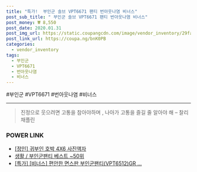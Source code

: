 ```yaml
--- 
title: "특가!  부인군 솔브 VPT6671 팬티 번아웃나염 비너스" 
post_sub_title: " 부인군 솔브 VPT6671 팬티 번아웃나염 비너스" 
post_money: ₩ 8,550 
post_date: 2020.01.31 
post_img_url: https://static.coupangcdn.com/image/vendor_inventory/29fa/e53980a78e167aab126879d0e4ebe0791dc870cc92ff852bc326cbe9b345.jpg 
post_link_url: https://coupa.ng/bnK0PB 
categories: 
  - vendor_inventory 
tags: 
  - 부인군 
  - VPT6671 
  - 번아웃나염 
  - 비너스 
--- 
```

  #부인군 #VPT6671 #번아웃나염 #비너스 
<hr> 

> 진정으로 웃으려면 고통을 참아야하며 , 나아가 고통을 즐길 줄 알아야 해 – 찰리 채플린 


### POWER LINK

* <a href="https://blog.naver.com/fasyy4321/221790243343" target="_blank">[정인] 귀부인 호박 4X6 사진액자</a>
* <a href="https://blog.naver.com/santokki14/221790909620" target="_blank">생활 / 부인군팬티 베스트 ~50위</a>
* <a href="https://blog.naver.com/sakai111/221791390288" target="_blank">[특가] [비너스] 편안한 면스판 부인군팬티(VPT6512)GR ...</a>
